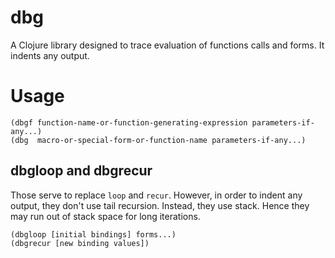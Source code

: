# dbg

A Clojure library designed to trace evaluation of functions calls and forms. It indents any output.

# Usage

```
(dbgf function-name-or-function-generating-expression parameters-if-any...)
(dbg  macro-or-special-form-or-function-name parameters-if-any...)
```

## dbgloop and dbgrecur
Those serve to replace `loop` and `recur`. However, in order to indent any output, they don't use tail recursion. Instead, they use stack. Hence they may run out of stack space for long iterations.
 
```
(dbgloop [initial bindings] forms...)
(dbgrecur [new binding values])
```
